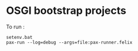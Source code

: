 OSGI bootstrap projects
==========

To run :

```
setenv.bat
pax-run --log=debug --args=file:pax-runner.felix
```
